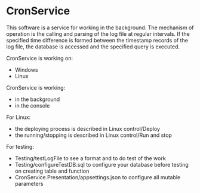 # CronService
This software is a service for working in the background. The mechanism of operation is the calling and parsing of the log file at regular intervals. If the specified time difference is formed between the timestamp records of the log file, the database is accessed and the specified query is executed.

CronService is working on:
- Windows
- Linux

CronService is working:
- in the background
- in the console

For Linux:
- the deploying process is described in Linux control/Deploy
- the running/stopping is described in Linux control/Run and stop

For testing:
- Testing/testLogFile to see a format and to do test of the work
- Testing/configureTestDB.sql to configure your database before testing on creating table and function
- CronService.Presentation/appsettings.json to configure all mutable parameters
